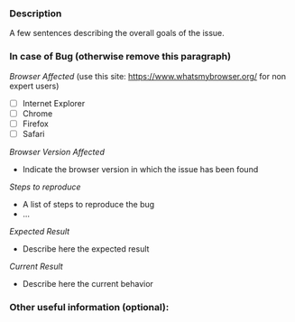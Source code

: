 ### Description
A few sentences describing the overall goals of the issue.

### In case of Bug (otherwise remove this paragraph)

*Browser Affected*
(use this site: https://www.whatsmybrowser.org/ for non expert users)
- [ ] Internet Explorer
- [ ] Chrome
- [ ] Firefox
- [ ] Safari

*Browser Version Affected*

- Indicate the browser version in which the issue has been found

*Steps to reproduce*

- A list of steps to reproduce the bug
- ...

*Expected Result*

- Describe here the expected result 

*Current Result*

- Describe here the current behavior

### Other useful information (optional):
